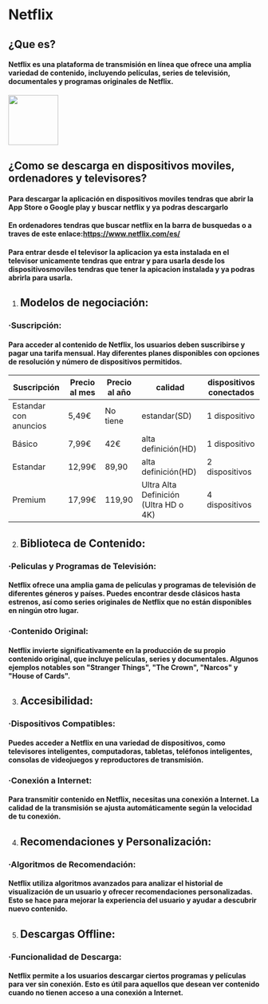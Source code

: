 # **Netflix**
## ¿Que es?
#### Netflix es una plataforma de transmisión en línea que ofrece una amplia variedad de contenido, incluyendo películas, series de televisión, documentales y programas originales de Netflix.
<img src="https://images.ctfassets.net/4cd45et68cgf/Rx83JoRDMkYNlMC9MKzcB/2b14d5a59fc3937afd3f03191e19502d/Netflix-Symbol.png" 
width="100">
## ¿Como se descarga en dispositivos moviles, ordenadores y televisores?
#### Para descargar la aplicación en dispositivos moviles tendras que abrir la App Store o Google play y buscar netflix y ya podras descargarlo
#### En ordenadores tendras que buscar netflix en la barra de busquedas o a traves de este enlace:<https://www.netflix.com/es/>
#### Para entrar desde el televisor la aplicacion ya esta instalada en el televisor unicamente tendras que entrar y para usarla desde los dispositivosmoviles tendras que tener la apicacion instalada y ya podras abrirla para usarla.
1. ## Modelos de negociación:
### **·Suscripción:**
#### Para acceder al contenido de Netflix, los usuarios deben suscribirse y pagar una tarifa mensual. Hay diferentes planes disponibles con opciones de resolución y número de dispositivos permitidos.
Suscripción | Precio al mes | Precio al año | calidad | dispositivos conectados
----------- | ------ | -------- | ------- | -----------------------
Estandar con anuncios | 5,49€ | No tiene | estandar(SD) | 1 dispositivo
Básico | 7,99€ | 42€ | alta definición(HD) | 1 dispositivo
Estandar | 12,99€ | 89,90 | alta definición(HD) | 2 dispositivos
Premium | 17,99€ | 119,90 | Ultra Alta Definición (Ultra HD o 4K) | 4 dispositivos

2. ## Biblioteca de Contenido:
### **·Peliculas y Programas de Televisión:**
#### Netflix ofrece una amplia gama de películas y programas de televisión de diferentes géneros y países. Puedes encontrar desde clásicos hasta estrenos, así como series originales de Netflix que no están disponibles en ningún otro lugar.
### **·Contenido Original:**
#### Netflix invierte significativamente en la producción de su propio contenido original, que incluye películas, series y documentales. Algunos ejemplos notables son "Stranger Things", "The Crown", "Narcos" y "House of Cards".
3. ## Accesibilidad:
### **·Dispositivos Compatibles:**
#### Puedes acceder a Netflix en una variedad de dispositivos, como televisores inteligentes, computadoras, tabletas, teléfonos inteligentes, consolas de videojuegos y reproductores de transmisión.
### **·Conexión a Internet:**
#### Para transmitir contenido en Netflix, necesitas una conexión a Internet. La calidad de la transmisión se ajusta automáticamente según la velocidad de tu conexión.
4. ## Recomendaciones y Personalización:
### **·Algoritmos de Recomendación:**
#### Netflix utiliza algoritmos avanzados para analizar el historial de visualización de un usuario y ofrecer recomendaciones personalizadas. Esto se hace para mejorar la experiencia del usuario y ayudar a descubrir nuevo contenido.
5. ## Descargas Offline:
### **·Funcionalidad de Descarga:**
#### Netflix permite a los usuarios descargar ciertos programas y películas para ver sin conexión. Esto es útil para aquellos que desean ver contenido cuando no tienen acceso a una conexión a Internet.